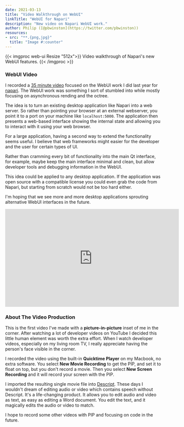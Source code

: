```yaml
---
date: 2021-03-13
title: "Video Walkthrough on WebUI"
linkTitle: "WebUI for Napari"
description: "New video on Napari WebUI work."
author: Philip ([@pbwinston](https://twitter.com/pbwinston))
resources:
- src: "**.{png,jpg}"
  title: "Image #:counter"
---
```


{{< imgproc web-ui Resize "512x">}}
Video walkthrough of Napari's new WebUI features.
{{< /imgproc >}}

### WebUI Video

I recorded a [35 minute video](https://youtu.be/lcsTQSvnfps) focused on the WebUI work I did last year for [napari](projects/napari/). The WebUI work was something I sort of stumbled into while mostly focusing on asynchronous rending and the octree.

The idea is to turn an existing desktop application like Napari into a web
server. So rather than pointing your browser at an external webserver, you
point it to a port on your machine like `localhost:5000`. The application
then presents a web-based interface showing the internal state and allowing
you to interact with it using your web browser.

For a large application, having a second way to extend the functionality
seems useful. I believe that web frameworks might easier for the developer
and the user for certain types of UI.

Rather than cramming every bit of functionality into the main Qt interface,
for example, maybe keep the main interface minimal and clean, but allow
developer tools and debugging information in the WebUI.

This idea could be applied to any desktop application. If the application
was open source with a compatible license you could even grab the code from
Napari, but starting from scratch would not be too hard either.

I'm hoping that we see more and more desktop applications sprouting
alternative WebUI interfaces in the future.

<iframe width="560" height="315" src="https://www.youtube.com/embed/lcsTQSvnfps" frameborder="0" allow="accelerometer; autoplay; clipboard-write; encrypted-media; gyroscope; picture-in-picture" allowfullscreen></iframe>

### About The Video Production

This is the first video I've made with a **picture-in-picture** inset of me
in the corner. After watching a lot of developer videos on YouTube I
decided this little human element was worth the extra effort. When I watch
developer videos, especially on my living room TV, I really appreciate
having the person's face visible in the corner.

I recorded the video using the built-in **Quicktime Player** on my Macbook,
no extra software. You select **New Movie Recording** to get the PIP, and
set it to float on top, but you don't record a movie. Then you select **New
Screen Recording** and it will record your screen with the PIP.

I imported the resulting single movie file into
[Descript](https://www.descript.com/). These days I wouldn't dream of
editing audio or video which contains speech without Descript. It's a
life-changing product. It allows you to edit audio and video as text, as
easy as editing a Word document. You edit the text, and it magically edits
the audio or video to match.

I hope to record some other videos with PIP and focusing on code in the
future.
